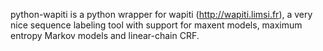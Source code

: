 python-wapiti is a python wrapper for wapiti (http://wapiti.limsi.fr), a very nice sequence labeling
tool with support for maxent models, maximum entropy Markov models and linear-chain CRF. 
